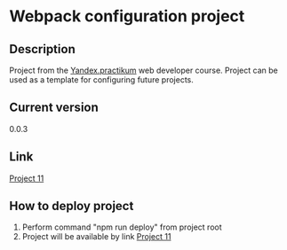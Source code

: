 # Webpack configuration project

## Description
Project from the [Yandex.practikum](https://praktikum.yandex.ru/) web developer course. Project can be used as a template for configuring future projects.

## Current version
0.0.3

## Link
[Project 11](https://finick5210.github.io/project-11)

## How to deploy project
1. Perform command "npm run deploy" from project root
2. Project will be available by link [Project 11](https://finick5210.github.io/project-11)